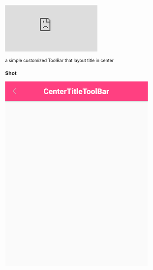 ### ![CenterTitleToolBar ](https://github.com/HirayClay/CenterTitleToolBar/blob/master/app/src/main/java/com/hiray/toolbar/CenterTitleToolbar.java)
a simple customized ToolBar that layout title in center

### Shot

<img src="static/centertoolbar_shot.png"/>
